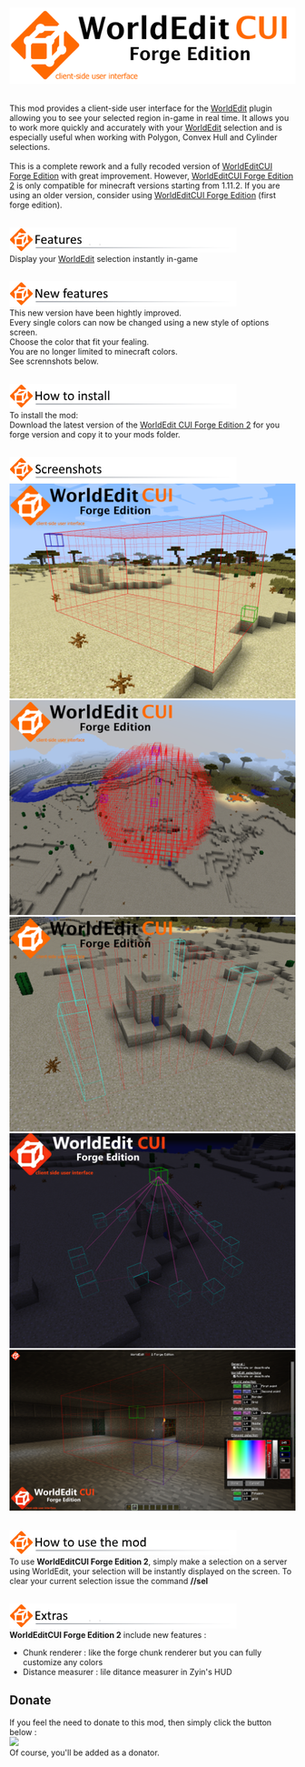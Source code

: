 
</br>![header](https://github.com/HexoMod/WorldEditCUI-Forge-Edition-2/raw/master/img/wecui_header.png "")

</br>This mod provides a client-side user interface for the [WorldEdit](http://dev.bukkit.org/bukkit-plugins/worldedit/) plugin allowing you to see your selected region in-game in real time. It allows you to work more quickly and accurately with your [WorldEdit](http://dev.bukkit.org/bukkit-plugins/worldedit/) selection and is especially useful when working with Polygon, Convex Hull and Cylinder selections.
</br></br>This is a complete rework and a fully recoded version of [WorldEditCUI Forge Edition](https://minecraft.curseforge.com/projects/worldeditcui-forge-edition) with great improvement.
However, [WorldEditCUI Forge Edition 2](https://minecraft.curseforge.com/projects/worldeditcui-forge-edition-2) is only compatible for minecraft versions starting from 1.11.2.
If you are using an older version, consider using [WorldEditCUI Forge Edition](https://minecraft.curseforge.com/projects/worldeditcui-forge-edition) (first forge edition).

</br>![features](https://github.com/HexoMod/WorldEditCUI-Forge-Edition-2/raw/master/img/wecui_features.png "")
</br>Display your [WorldEdit](http://dev.bukkit.org/bukkit-plugins/worldedit/) selection instantly in-game

</br>![newfeatures](https://github.com/HexoMod/WorldEditCUI-Forge-Edition-2/raw/master/img/wecui_new_features.png "")
</br>This new version have been hightly improved.
</br>Every single colors can now be changed using a new style of options screen.
</br>Choose the color that fit your fealing.
</br>You are no longer limited to minecraft colors.
</br>See scrennshots below.


</br>![install](https://github.com/HexoMod/WorldEditCUI-Forge-Edition-2/raw/master/img/wecui_install.png "")
</br>To install the mod:
</br>Download the latest version of the [WorldEdit CUI Forge Edition 2](http://minecraft.curseforge.com/projects/worldeditcui-forge-edition-2/files) for you forge version and copy it to your mods folder.

</br>![screenshot](https://github.com/HexoMod/WorldEditCUI-Forge-Edition-2/raw/master/img/wecui_screenshots.png "")
</br>![](https://github.com/HexoMod/WorldEditCUI-Forge-Edition-2/raw/master/img/wecui_screenshot_00.png "")
</br>![](https://github.com/HexoMod/WorldEditCUI-Forge-Edition-2/raw/master/img/wecui_screenshot_01.png "")
</br>![](https://github.com/HexoMod/WorldEditCUI-Forge-Edition-2/raw/master/img/wecui_screenshot_02.png "")
</br>![](https://github.com/HexoMod/WorldEditCUI-Forge-Edition-2/raw/master/img/wecui_screenshot_03.png "")
</br>![](https://github.com/HexoMod/WorldEditCUI-Forge-Edition-2/raw/master/img/wecui_screenshot_04.png "")

</br>![howto](https://github.com/HexoMod/WorldEditCUI-Forge-Edition-2/raw/master/img/wecui_howto.png "")
</br>To use **WorldEditCUI Forge Edition 2**, simply make a selection on a server using WorldEdit, your selection will be instantly displayed on the screen. To clear your current selection issue the command **//sel**

</br>![extras](https://github.com/HexoMod/WorldEditCUI-Forge-Edition-2/raw/master/img/wecui_extras.png "")
</br>**WorldEditCUI Forge Edition 2** include new features :
- Chunk renderer : like the forge chunk renderer but you can fully customize any colors
- Distance measurer : lile ditance measurer in Zyin's HUD

## Donate
If you feel the need to donate to this mod, then simply click the button below :
</br>[![](https://www.paypalobjects.com/en_GB/i/btn/btn_donate_LG.gif)](https://www.paypal.com/cgi-bin/webscr?cmd=_s-xclick&hosted_button_id=KWZQGM88CGSWQ)
</br>Of course, you'll be added as a donator.
